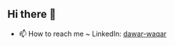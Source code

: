 ## Hi there 👋

- 📫 How to reach me ~ LinkedIn: [dawar-waqar](https://www.linkedin.com/in/dawar-waqar/)

